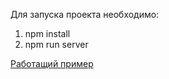 Для запуска проекта необходимо:
1) npm install
2) npm run server

[Работащий пример](https://javascript-constuctor.web.app/)